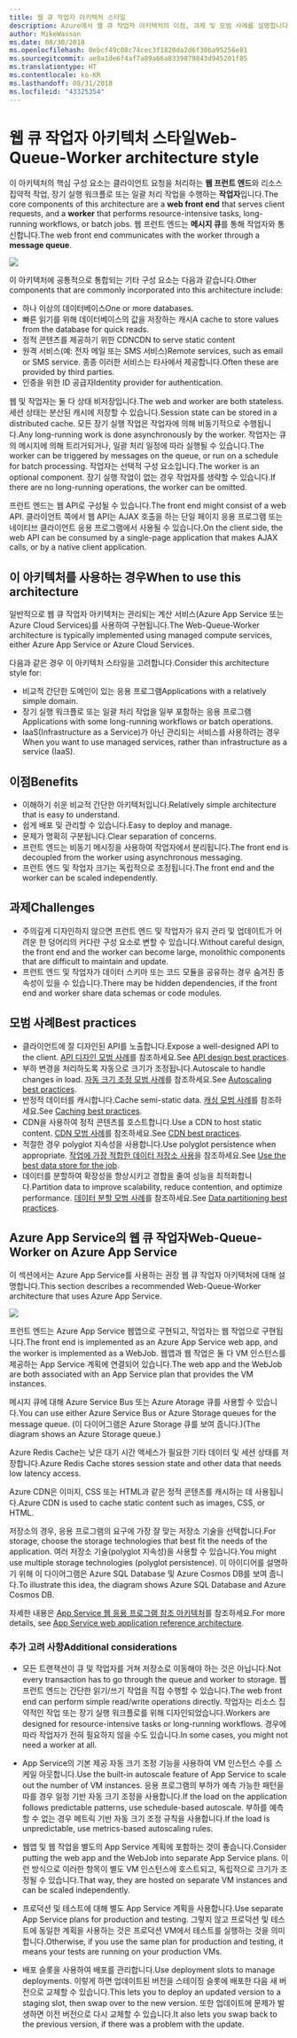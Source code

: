 ```yaml
---
title: 웹 큐 작업자 아키텍처 스타일
description: Azure에서 웹 큐 작업자 아키텍처의 이점, 과제 및 모범 사례를 설명합니다.
author: MikeWasson
ms.date: 08/30/2018
ms.openlocfilehash: 0ebcf49c08c74cec3f1820da2d6f30ba95256e81
ms.sourcegitcommit: ae8a1de6f4af7a89a66a8339879843d945201f85
ms.translationtype: HT
ms.contentlocale: ko-KR
ms.lasthandoff: 08/31/2018
ms.locfileid: "43325354"
---
```

# <a name="web-queue-worker-architecture-style"></a><span data-ttu-id="d3dde-103">웹 큐 작업자 아키텍처 스타일</span><span class="sxs-lookup"><span data-stu-id="d3dde-103">Web-Queue-Worker architecture style</span></span>

<span data-ttu-id="d3dde-104">이 아키텍처의 핵심 구성 요소는 클라이언트 요청을 처리하는 **웹 프런트 엔드**와 리소스 집약적 작업, 장기 실행 워크플로 또는 일괄 처리 작업을 수행하는 **작업자**입니다.</span><span class="sxs-lookup"><span data-stu-id="d3dde-104">The core components of this architecture are a **web front end** that serves client requests, and a **worker** that performs resource-intensive tasks, long-running workflows, or batch jobs.</span></span>  <span data-ttu-id="d3dde-105">웹 프런트 엔드는 **메시지 큐**를 통해 작업자와 통신합니다.</span><span class="sxs-lookup"><span data-stu-id="d3dde-105">The web front end communicates with the worker through a **message queue**.</span></span>  

![](./images/web-queue-worker-logical.svg)

<span data-ttu-id="d3dde-106">이 아키텍처에 공통적으로 통합되는 기타 구성 요소는 다음과 같습니다.</span><span class="sxs-lookup"><span data-stu-id="d3dde-106">Other components that are commonly incorporated into this architecture include:</span></span>

- <span data-ttu-id="d3dde-107">하나 이상의 데이터베이스</span><span class="sxs-lookup"><span data-stu-id="d3dde-107">One or more databases.</span></span> 
- <span data-ttu-id="d3dde-108">빠른 읽기를 위해 데이터베이스의 값을 저장하는 캐시</span><span class="sxs-lookup"><span data-stu-id="d3dde-108">A cache to store values from the database for quick reads.</span></span>
- <span data-ttu-id="d3dde-109">정적 콘텐츠를 제공하기 위한 CDN</span><span class="sxs-lookup"><span data-stu-id="d3dde-109">CDN to serve static content</span></span>
- <span data-ttu-id="d3dde-110">원격 서비스(예: 전자 메일 또는 SMS 서비스)</span><span class="sxs-lookup"><span data-stu-id="d3dde-110">Remote services, such as email or SMS service.</span></span> <span data-ttu-id="d3dde-111">종종 이러한 서비스는 타사에서 제공합니다.</span><span class="sxs-lookup"><span data-stu-id="d3dde-111">Often these are provided by third parties.</span></span>
- <span data-ttu-id="d3dde-112">인증을 위한 ID 공급자</span><span class="sxs-lookup"><span data-stu-id="d3dde-112">Identity provider for authentication.</span></span>

<span data-ttu-id="d3dde-113">웹 및 작업자는 둘 다 상태 비저장입니다.</span><span class="sxs-lookup"><span data-stu-id="d3dde-113">The web and worker are both stateless.</span></span> <span data-ttu-id="d3dde-114">세션 상태는 분산된 캐시에 저장할 수 있습니다.</span><span class="sxs-lookup"><span data-stu-id="d3dde-114">Session state can be stored in a distributed cache.</span></span> <span data-ttu-id="d3dde-115">모든 장기 실행 작업은 작업자에 의해 비동기적으로 수행됩니다.</span><span class="sxs-lookup"><span data-stu-id="d3dde-115">Any long-running work is done asynchronously by the worker.</span></span> <span data-ttu-id="d3dde-116">작업자는 큐의 메시지에 의해 트리거되거나, 일괄 처리 일정에 따라 실행될 수 있습니다.</span><span class="sxs-lookup"><span data-stu-id="d3dde-116">The worker can be triggered by messages on the queue, or run on a schedule for batch processing.</span></span> <span data-ttu-id="d3dde-117">작업자는 선택적 구성 요소입니다.</span><span class="sxs-lookup"><span data-stu-id="d3dde-117">The worker is an optional component.</span></span> <span data-ttu-id="d3dde-118">장기 실행 작업이 없는 경우 작업자를 생략할 수 있습니다.</span><span class="sxs-lookup"><span data-stu-id="d3dde-118">If there are no long-running operations, the worker can be omitted.</span></span>  

<span data-ttu-id="d3dde-119">프런트 엔드는 웹 API로 구성될 수 있습니다.</span><span class="sxs-lookup"><span data-stu-id="d3dde-119">The front end might consist of a web API.</span></span> <span data-ttu-id="d3dde-120">클라이언트 쪽에서 웹 API는 AJAX 호출을 하는 단일 페이지 응용 프로그램 또는 네이티브 클라이언트 응용 프로그램에서 사용될 수 있습니다.</span><span class="sxs-lookup"><span data-stu-id="d3dde-120">On the client side, the web API can be consumed by a single-page application that makes AJAX calls, or by a native client application.</span></span>

## <a name="when-to-use-this-architecture"></a><span data-ttu-id="d3dde-121">이 아키텍처를 사용하는 경우</span><span class="sxs-lookup"><span data-stu-id="d3dde-121">When to use this architecture</span></span>

<span data-ttu-id="d3dde-122">일반적으로 웹 큐 작업자 아키텍처는 관리되는 계산 서비스(Azure App Service 또는 Azure Cloud Services)를 사용하여 구현됩니다.</span><span class="sxs-lookup"><span data-stu-id="d3dde-122">The Web-Queue-Worker architecture is typically implemented using managed compute services, either Azure App Service or Azure Cloud Services.</span></span> 

<span data-ttu-id="d3dde-123">다음과 같은 경우 이 아키텍처 스타일을 고려합니다.</span><span class="sxs-lookup"><span data-stu-id="d3dde-123">Consider this architecture style for:</span></span>

- <span data-ttu-id="d3dde-124">비교적 간단한 도메인이 있는 응용 프로그램</span><span class="sxs-lookup"><span data-stu-id="d3dde-124">Applications with a relatively simple domain.</span></span>
- <span data-ttu-id="d3dde-125">장기 실행 워크플로 또는 일괄 처리 작업을 일부 포함하는 응용 프로그램</span><span class="sxs-lookup"><span data-stu-id="d3dde-125">Applications with some long-running workflows or batch operations.</span></span>
- <span data-ttu-id="d3dde-126">IaaS(Infrastructure as a Service)가 아닌 관리되는 서비스를 사용하려는 경우</span><span class="sxs-lookup"><span data-stu-id="d3dde-126">When you want to use managed services, rather than infrastructure as a service (IaaS).</span></span>

## <a name="benefits"></a><span data-ttu-id="d3dde-127">이점</span><span class="sxs-lookup"><span data-stu-id="d3dde-127">Benefits</span></span>

- <span data-ttu-id="d3dde-128">이해하기 쉬운 비교적 간단한 아키텍처입니다.</span><span class="sxs-lookup"><span data-stu-id="d3dde-128">Relatively simple architecture that is easy to understand.</span></span>
- <span data-ttu-id="d3dde-129">쉽게 배포 및 관리할 수 있습니다.</span><span class="sxs-lookup"><span data-stu-id="d3dde-129">Easy to deploy and manage.</span></span>
- <span data-ttu-id="d3dde-130">문제가 명확히 구분됩니다.</span><span class="sxs-lookup"><span data-stu-id="d3dde-130">Clear separation of concerns.</span></span>
- <span data-ttu-id="d3dde-131">프런트 엔드는 비동기 메시징을 사용하여 작업자에서 분리됩니다.</span><span class="sxs-lookup"><span data-stu-id="d3dde-131">The front end is decoupled from the worker using asynchronous messaging.</span></span>
- <span data-ttu-id="d3dde-132">프런트 엔드 및 작업자 크기는 독립적으로 조정됩니다.</span><span class="sxs-lookup"><span data-stu-id="d3dde-132">The front end and the worker can be scaled independently.</span></span>

## <a name="challenges"></a><span data-ttu-id="d3dde-133">과제</span><span class="sxs-lookup"><span data-stu-id="d3dde-133">Challenges</span></span>

- <span data-ttu-id="d3dde-134">주의깊게 디자인하지 않으면 프런트 엔드 및 작업자가 유지 관리 및 업데이트가 어려운 한 덩어리의 커다란 구성 요소로 변할 수 있습니다.</span><span class="sxs-lookup"><span data-stu-id="d3dde-134">Without careful design, the front end and the worker can become large, monolithic components that are difficult to maintain and update.</span></span>
- <span data-ttu-id="d3dde-135">프런트 엔드 및 작업자가 데이터 스키마 또는 코드 모듈을 공유하는 경우 숨겨진 종속성이 있을 수 있습니다.</span><span class="sxs-lookup"><span data-stu-id="d3dde-135">There may be hidden dependencies, if the front end and worker share data schemas or code modules.</span></span> 

## <a name="best-practices"></a><span data-ttu-id="d3dde-136">모범 사례</span><span class="sxs-lookup"><span data-stu-id="d3dde-136">Best practices</span></span>

- <span data-ttu-id="d3dde-137">클라이언트에 잘 디자인된 API를 노출합니다.</span><span class="sxs-lookup"><span data-stu-id="d3dde-137">Expose a well-designed API to the client.</span></span> <span data-ttu-id="d3dde-138">[API 디자인 모범 사례][api-design]를 참조하세요.</span><span class="sxs-lookup"><span data-stu-id="d3dde-138">See [API design best practices][api-design].</span></span>
- <span data-ttu-id="d3dde-139">부하 변경을 처리하도록 자동으로 크기가 조정됩니다.</span><span class="sxs-lookup"><span data-stu-id="d3dde-139">Autoscale to handle changes in load.</span></span> <span data-ttu-id="d3dde-140">[자동 크기 조정 모범 사례][autoscaling]를 참조하세요.</span><span class="sxs-lookup"><span data-stu-id="d3dde-140">See [Autoscaling best practices][autoscaling].</span></span>
- <span data-ttu-id="d3dde-141">반정적 데이터를 캐시합니다.</span><span class="sxs-lookup"><span data-stu-id="d3dde-141">Cache semi-static data.</span></span> <span data-ttu-id="d3dde-142">[캐싱 모범 사례][caching]를 참조하세요.</span><span class="sxs-lookup"><span data-stu-id="d3dde-142">See [Caching best practices][caching].</span></span>
- <span data-ttu-id="d3dde-143">CDN을 사용하여 정적 콘텐츠를 호스트합니다.</span><span class="sxs-lookup"><span data-stu-id="d3dde-143">Use a CDN to host static content.</span></span> <span data-ttu-id="d3dde-144">[CDN 모범 사례][cdn]를 참조하세요.</span><span class="sxs-lookup"><span data-stu-id="d3dde-144">See [CDN best practices][cdn].</span></span>
- <span data-ttu-id="d3dde-145">적절한 경우 polyglot 지속성을 사용합니다.</span><span class="sxs-lookup"><span data-stu-id="d3dde-145">Use polyglot persistence when appropriate.</span></span> <span data-ttu-id="d3dde-146">[작업에 가장 적합한 데이터 저장소 사용][polyglot]을 참조하세요.</span><span class="sxs-lookup"><span data-stu-id="d3dde-146">See [Use the best data store for the job][polyglot].</span></span>
- <span data-ttu-id="d3dde-147">데이터를 분할하여 확장성을 향상시키고 경합을 줄여 성능을 최적화합니다.</span><span class="sxs-lookup"><span data-stu-id="d3dde-147">Partition data to improve scalability, reduce contention, and optimize performance.</span></span> <span data-ttu-id="d3dde-148">[데이터 분할 모범 사례][data-partition]를 참조하세요.</span><span class="sxs-lookup"><span data-stu-id="d3dde-148">See [Data partitioning best practices][data-partition].</span></span>


## <a name="web-queue-worker-on-azure-app-service"></a><span data-ttu-id="d3dde-149">Azure App Service의 웹 큐 작업자</span><span class="sxs-lookup"><span data-stu-id="d3dde-149">Web-Queue-Worker on Azure App Service</span></span>

<span data-ttu-id="d3dde-150">이 섹션에서는 Azure App Service를 사용하는 권장 웹 큐 작업자 아키텍처에 대해 설명합니다.</span><span class="sxs-lookup"><span data-stu-id="d3dde-150">This section describes a recommended Web-Queue-Worker architecture that uses Azure App Service.</span></span> 

![](./images/web-queue-worker-physical.png)

<span data-ttu-id="d3dde-151">프런트 엔드는 Azure App Service 웹앱으로 구현되고, 작업자는 웹 작업으로 구현됩니다.</span><span class="sxs-lookup"><span data-stu-id="d3dde-151">The front end is implemented as an Azure App Service web app, and the worker is implemented as a WebJob.</span></span> <span data-ttu-id="d3dde-152">웹앱과 웹 작업은 둘 다 VM 인스턴스를 제공하는 App Service 계획에 연결되어 있습니다.</span><span class="sxs-lookup"><span data-stu-id="d3dde-152">The web app and the WebJob are both associated with an App Service plan that provides the VM instances.</span></span> 

<span data-ttu-id="d3dde-153">메시지 큐에 대해 Azure Service Bus 또는 Azure Atorage 큐를 사용할 수 있습니다.</span><span class="sxs-lookup"><span data-stu-id="d3dde-153">You can use either Azure Service Bus or Azure Storage queues for the message queue.</span></span> <span data-ttu-id="d3dde-154">(이 다이어그램은 Azure Storage 큐를 보여 줍니다.)</span><span class="sxs-lookup"><span data-stu-id="d3dde-154">(The diagram shows an Azure Storage queue.)</span></span>

<span data-ttu-id="d3dde-155">Azure Redis Cache는 낮은 대기 시간 액세스가 필요한 기타 데이터 및 세션 상태를 저장합니다.</span><span class="sxs-lookup"><span data-stu-id="d3dde-155">Azure Redis Cache stores session state and other data that needs low latency access.</span></span>

<span data-ttu-id="d3dde-156">Azure CDN은 이미지, CSS 또는 HTML과 같은 정적 콘텐츠를 캐시하는 데 사용됩니다.</span><span class="sxs-lookup"><span data-stu-id="d3dde-156">Azure CDN is used to cache static content such as images, CSS, or HTML.</span></span>

<span data-ttu-id="d3dde-157">저장소의 경우, 응용 프로그램의 요구에 가장 잘 맞는 저장소 기술을 선택합니다.</span><span class="sxs-lookup"><span data-stu-id="d3dde-157">For storage, choose the storage technologies that best fit the needs of the application.</span></span> <span data-ttu-id="d3dde-158">여러 저장소 기술(polyglot 지속성)을 사용할 수 있습니다.</span><span class="sxs-lookup"><span data-stu-id="d3dde-158">You might use multiple storage technologies (polyglot persistence).</span></span> <span data-ttu-id="d3dde-159">이 아이디어를 설명하기 위해 이 다이어그램은 Azure SQL Database 및 Azure Cosmos DB를 보여 줍니다.</span><span class="sxs-lookup"><span data-stu-id="d3dde-159">To illustrate this idea, the diagram shows Azure SQL Database and Azure Cosmos DB.</span></span>  

<span data-ttu-id="d3dde-160">자세한 내용은 [App Service 웹 응용 프로그램 참조 아키텍처][scalable-web-app]를 참조하세요.</span><span class="sxs-lookup"><span data-stu-id="d3dde-160">For more details, see [App Service web application reference architecture][scalable-web-app].</span></span>

### <a name="additional-considerations"></a><span data-ttu-id="d3dde-161">추가 고려 사항</span><span class="sxs-lookup"><span data-stu-id="d3dde-161">Additional considerations</span></span>

- <span data-ttu-id="d3dde-162">모든 트랜잭션이 큐 및 작업자를 거쳐 저장소로 이동해야 하는 것은 아닙니다.</span><span class="sxs-lookup"><span data-stu-id="d3dde-162">Not every transaction has to go through the queue and worker to storage.</span></span> <span data-ttu-id="d3dde-163">웹 프런트 엔드는 간단한 읽기/쓰기 작업을 직접 수행할 수 있습니다.</span><span class="sxs-lookup"><span data-stu-id="d3dde-163">The web front end can perform simple read/write operations directly.</span></span> <span data-ttu-id="d3dde-164">작업자는 리소스 집약적인 작업 또는 장기 실행 워크플로를 위해 디자인되었습니다.</span><span class="sxs-lookup"><span data-stu-id="d3dde-164">Workers are designed for resource-intensive tasks or long-running workflows.</span></span> <span data-ttu-id="d3dde-165">경우에 따라 작업자가 전혀 필요하지 않을 수도 있습니다.</span><span class="sxs-lookup"><span data-stu-id="d3dde-165">In some cases, you might not need a worker at all.</span></span>

- <span data-ttu-id="d3dde-166">App Service의 기본 제공 자동 크기 조정 기능을 사용하여 VM 인스턴스 수를 스케일 아웃합니다.</span><span class="sxs-lookup"><span data-stu-id="d3dde-166">Use the built-in autoscale feature of App Service to scale out the number of VM instances.</span></span> <span data-ttu-id="d3dde-167">응용 프로그램의 부하가 예측 가능한 패턴을 따를 경우 일정 기반 자동 크기 조정을 사용합니다.</span><span class="sxs-lookup"><span data-stu-id="d3dde-167">If the load on the application follows predictable patterns, use schedule-based autoscale.</span></span> <span data-ttu-id="d3dde-168">부하를 예측할 수 없는 경우 메트릭 기반 자동 크기 조정 규칙을 사용합니다.</span><span class="sxs-lookup"><span data-stu-id="d3dde-168">If the load is unpredictable, use metrics-based autoscaling rules.</span></span>      

- <span data-ttu-id="d3dde-169">웹앱 및 웹 작업을 별도의 App Service 계획에 포함하는 것이 좋습니다.</span><span class="sxs-lookup"><span data-stu-id="d3dde-169">Consider putting the web app and the WebJob into separate App Service plans.</span></span> <span data-ttu-id="d3dde-170">이런 방식으로 이러한 항목이 별도 VM 인스턴스에 호스트되고, 독립적으로 크기가 조정될 수 있습니다.</span><span class="sxs-lookup"><span data-stu-id="d3dde-170">That way, they are hosted on separate VM instances and can be scaled independently.</span></span> 

- <span data-ttu-id="d3dde-171">프로덕션 및 테스트에 대해 별도 App Service 계획을 사용합니다.</span><span class="sxs-lookup"><span data-stu-id="d3dde-171">Use separate App Service plans for production and testing.</span></span> <span data-ttu-id="d3dde-172">그렇지 않고 프로덕션 및 테스트에 동일한 계획을 사용하는 것은 프로덕션 VM에서 테스트를 실행하는 것을 의미합니다.</span><span class="sxs-lookup"><span data-stu-id="d3dde-172">Otherwise, if you use the same plan for production and testing, it means your tests are running on your production VMs.</span></span>

- <span data-ttu-id="d3dde-173">배포 슬롯을 사용하여 배포를 관리합니다.</span><span class="sxs-lookup"><span data-stu-id="d3dde-173">Use deployment slots to manage deployments.</span></span> <span data-ttu-id="d3dde-174">이렇게 하면 업데이트된 버전을 스테이징 슬롯에 배포한 다음 새 버전으로 교체할 수 있습니다.</span><span class="sxs-lookup"><span data-stu-id="d3dde-174">This lets you to deploy an updated version to a staging slot, then swap over to the new version.</span></span> <span data-ttu-id="d3dde-175">또한 업데이트에 문제가 발생하면 이전 버전으로 다시 교체할 수 있습니다.</span><span class="sxs-lookup"><span data-stu-id="d3dde-175">It also lets you swap back to the previous version, if there was a problem with the update.</span></span>

<!-- links -->

[api-design]: ../../best-practices/api-design.md
[autoscaling]: ../../best-practices/auto-scaling.md
[caching]: ../../best-practices/caching.md
[cdn]: ../../best-practices/cdn.md
[data-partition]: ../../best-practices/data-partitioning.md
[polyglot]: ../design-principles/use-the-best-data-store.md
[scalable-web-app]: ../../reference-architectures/app-service-web-app/scalable-web-app.md